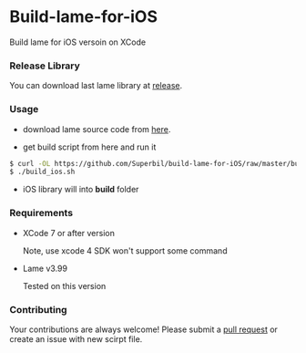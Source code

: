 Build-lame-for-iOS
==================

Build lame for iOS versoin on XCode

### Release Library

You can download last lame library at [release](https://github.com/Superbil/build-lame-for-iOS/releases/latest).

### Usage

- download lame source code from [here](http://lame.sourceforge.net/).

- get build script from here and run it

```` bash
$ curl -OL https://github.com/Superbil/build-lame-for-iOS/raw/master/build_ios.sh
$ ./build_ios.sh
````

* iOS library will into **build** folder

### Requirements

* XCode 7 or after version

    Note, use xcode 4 SDK won't support some command

* Lame v3.99

    Tested on this version

### Contributing

Your contributions are always welcome! Please submit a [pull request](https://help.github.com/articles/using-pull-requests/) or create an issue with new scirpt file.
